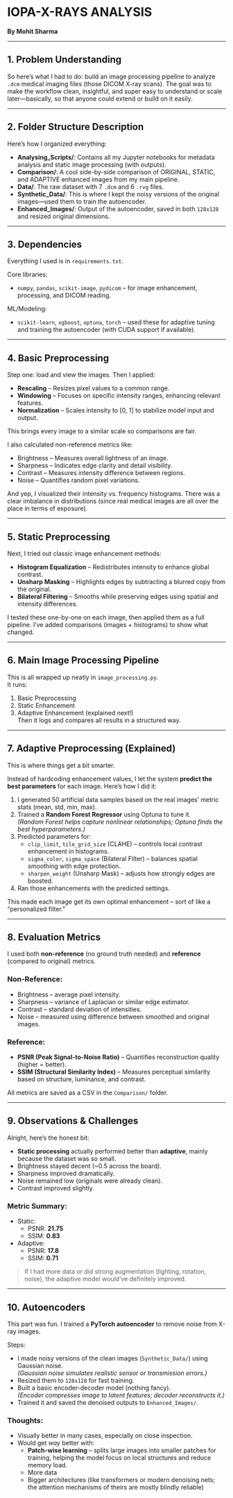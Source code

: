 # IOPA-X-RAYS ANALYSIS  
**By Mohit Sharma**

---

## 1. Problem Understanding

So here’s what I had to do: build an image processing pipeline to analyze `.dcm` medical imaging files (those DICOM X-ray scans). The goal was to make the workflow clean, insightful, and super easy to understand or scale later—basically, so that anyone could extend or build on it easily.

---

## 2. Folder Structure Description

Here’s how I organized everything:

- **Analysing_Scripts/**: Contains all my Jupyter notebooks for metadata analysis and static image processing (with outputs).
- **Comparison/**: A cool side-by-side comparison of ORIGINAL, STATIC, and ADAPTIVE enhanced images from my main pipeline.
- **Data/**: The raw dataset with 7 `.dcm` and 6 `.rvg` files.
- **Synthetic_Data/**: This is where I kept the noisy versions of the original images—used them to train the autoencoder.
- **Enhanced_Images/**: Output of the autoencoder, saved in both `128x128` and resized original dimensions.

---

## 3. Dependencies

Everything I used is in `requirements.txt`.

Core libraries:
- `numpy`, `pandas`, `scikit-image`, `pydicom` – for image enhancement, processing, and DICOM reading.

ML/Modeling:
- `scikit-learn`, `xgboost`, `optuna`, `torch` – used these for adaptive tuning and training the autoencoder (with CUDA support if available).

---

## 4. Basic Preprocessing

Step one: load and view the images. Then I applied:
- **Rescaling** – Resizes pixel values to a common range.
- **Windowing** – Focuses on specific intensity ranges, enhancing relevant features.
- **Normalization** – Scales intensity to [0, 1] to stabilize model input and output.

This brings every image to a similar scale so comparisons are fair.

I also calculated non-reference metrics like:
- Brightness – Measures overall lightness of an image.
- Sharpness – Indicates edge clarity and detail visibility.
- Contrast – Measures intensity difference between regions.
- Noise – Quantifies random pixel variations.

And yep, I visualized their intensity vs. frequency histograms. There was a clear imbalance in distributions (since real medical images are all over the place in terms of exposure).

---

## 5. Static Preprocessing

Next, I tried out classic image enhancement methods:

- **Histogram Equalization** – Redistributes intensity to enhance global contrast.
- **Unsharp Masking** – Highlights edges by subtracting a blurred copy from the original.
- **Bilateral Filtering** – Smooths while preserving edges using spatial and intensity differences.

I tested these one-by-one on each image, then applied them as a full pipeline. I’ve added comparisons (images + histograms) to show what changed.

---

## 6. Main Image Processing Pipeline

This is all wrapped up neatly in `image_processing.py`.  
It runs:
1. Basic Preprocessing  
2. Static Enhancement  
3. Adaptive Enhancement (explained next!)  
Then it logs and compares all results in a structured way.

---

## 7. Adaptive Preprocessing (Explained)

This is where things get a bit smarter.

Instead of hardcoding enhancement values, I let the system **predict the best parameters** for each image. Here’s how I did it:

1. I generated 50 artificial data samples based on the real images’ metric stats (mean, std, min, max).
2. Trained a **Random Forest Regressor** using Optuna to tune it.  
   *(Random Forest helps capture nonlinear relationships; Optuna finds the best hyperparameters.)*
3. Predicted parameters for:
   - `clip_limit`, `tile_grid_size` (CLAHE) – controls local contrast enhancement in histograms.
   - `sigma_color`, `sigma_space` (Bilateral Filter) – balances spatial smoothing with edge protection.
   - `sharpen_weight` (Unsharp Mask) – adjusts how strongly edges are boosted.
4. Ran those enhancements with the predicted settings.

This made each image get its own optimal enhancement – sort of like a “personalized filter.”

---

## 8. Evaluation Metrics

I used both **non-reference** (no ground truth needed) and **reference** (compared to original) metrics.

### Non-Reference:
- Brightness – average pixel intensity.
- Sharpness – variance of Laplacian or similar edge estimator.
- Contrast – standard deviation of intensities.
- Noise – measured using difference between smoothed and original images.

### Reference:
- **PSNR (Peak Signal-to-Noise Ratio)** – Quantifies reconstruction quality (higher = better).
- **SSIM (Structural Similarity Index)** – Measures perceptual similarity based on structure, luminance, and contrast.

All metrics are saved as a CSV in the `Comparison/` folder.

---

## 9. Observations & Challenges

Alright, here’s the honest bit:

- **Static processing** actually performed better than **adaptive**, mainly because the dataset was so small.
- Brightness stayed decent (~0.5 across the board).
- Sharpness improved dramatically.
- Noise remained low (originals were already clean).
- Contrast improved slightly.

### Metric Summary:
- Static:
  - PSNR: **21.75**
  - SSIM: **0.83**
- Adaptive:
  - PSNR: **17.8**
  - SSIM: **0.71**

> If I had more data or did strong augmentation (lighting, rotation, noise), the adaptive model would’ve definitely improved.

---

## 10. Autoencoders

This part was fun. I trained a **PyTorch autoencoder** to remove noise from X-ray images.

Steps:
- I made noisy versions of the clean images (`Synthetic_Data/`) using Gaussian noise.  
  *(Gaussian noise simulates realistic sensor or transmission errors.)*
- Resized them to `128x128` for fast training.
- Built a basic encoder-decoder model (nothing fancy).  
  *(Encoder compresses image to latent features; decoder reconstructs it.)*
- Trained it and saved the denoised outputs to `Enhanced_Images/`.

### Thoughts:
- Visually better in many cases, especially on close inspection.
- Would get *way* better with:
  - **Patch-wise learning** – splits large images into smaller patches for training, helping the model focus on local structures and reduce memory load.
  - More data
  - Bigger architectures (like transformers or modern denoising nets; the attention mechanisms of theirs are mostly blindly reliable)

